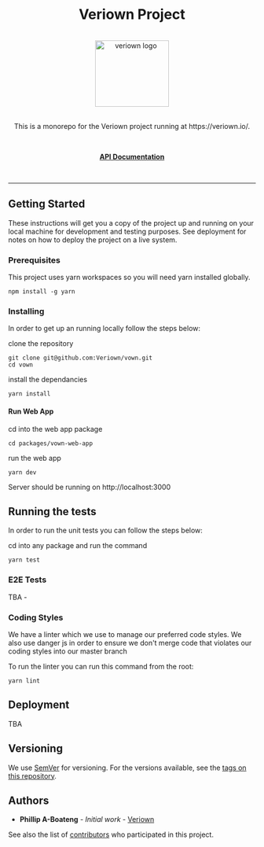 <div align="center">
<h1>Veriown Project</h1>
<br />

<a href="https://user-images.githubusercontent.com/6928300/65358655-0b51f580-dbf2-11e9-9ee0-bb0950d24baa.png">
  <img
    height="135"
    width="150"
    alt="veriown logo"
    src="https://user-images.githubusercontent.com/6928300/65358655-0b51f580-dbf2-11e9-9ee0-bb0950d24baa.png"
  />
</a>

<br />
<br />

<p>This is a monorepo for the Veriown project running at https://veriown.io/.</p>

<br />

[**API Documentation**](https://veriownreviews.docs.apiary.io/)

<br />
</div>

<hr />

## Getting Started

These instructions will get you a copy of the project up and running on your local machine for development and testing purposes. See deployment for notes on how to deploy the project on a live system.

### Prerequisites

This project uses yarn workspaces so you will need yarn installed globally.

```
npm install -g yarn
```

### Installing

In order to get up an running locally follow the steps below:


clone the repository
```
git clone git@github.com:Veriown/vown.git
cd vown
```

install the dependancies
```
yarn install
```

#### Run Web App
cd into the web app package

```
cd packages/vown-web-app
```

run the web app 

```
yarn dev
```

Server should be running on http://localhost:3000

## Running the tests

In order to run the unit tests you can follow the steps below: 

cd into any package and run the command

```
yarn test
```

### E2E Tests

TBA -


### Coding Styles

We have a linter which we use to manage our preferred code styles.
We also use danger js in order to ensure we don't merge code that violates our coding styles into our master branch

To run the linter you can run this command from the root:
```
yarn lint
```

## Deployment

TBA

## Versioning

We use [SemVer](http://semver.org/) for versioning. For the versions available, see the [tags on this repository](https://github.com/Veriown/vown/releases). 

## Authors

* **Phillip A-Boateng** - *Initial work* - [Veriown](https://github.com/Veriown/vown)

See also the list of [contributors](https://github.com/Veriown/vown/graphs/contributors) who participated in this project.



